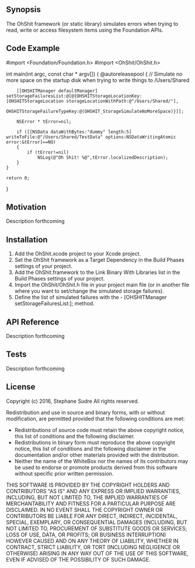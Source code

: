 ## Synopsis

The OhShit framework (or static library) simulates errors when trying to read, write or access filesystem items using the Foundation APIs.

## Code Example

#import <Foundation/Foundation.h>
#import <OhShit/OhShit.h>

int main(int argc, const char * argv[])
{
	@autoreleasepool
	{
		// Simulate no more space on the startup disk when trying to write things to /Users/Shared
		
		[[OHSHITManager defaultManager] setStorageFailuresList:@[@{OHSHITStorageLocationKey:[OHSHITStorageLocation storageLocationWithPath:@"/Users/Shared/"],
																   OHSHITStorageFailureTypeKey:@(OHSHIT_StorageSimulateNoMoreSpace)}]];
																   
		NSError * tError=nil;
		
		if ([[NSData dataWithBytes:"dummy" length:5] writeToFile:@"/Users/Shared/TestData" options:NSDataWritingAtomic error:&tError]==NO)
		{
			if (tError!=nil)
				NSLog(@"Oh Shit! %@",tError.localizedDescription);
		}
	}
	
    return 0;
}

## Motivation

Description forthcoming

## Installation

1. Add the OhShit.xcode project to your Xcode project.
2. Set the OhShit framework as a Target Dependency in the Build Phases settings of your project.
3. Add the OhShit.framework to the Link Binary With Libraries list in the Build Phases settings of your project.
4. Import the OhShit/OhShit.h file in your project main file (or in another file where you want to set/change the simulated storage failures).
5. Define the list of simulated failures with the - [OHSHITManager setStorageFailuresList:]; method.

## API Reference

Description forthcoming

## Tests

Description forthcoming

## License

Copyright (c) 2016, Stephane Sudre
All rights reserved.
 
Redistribution and use in source and binary forms, with or without modification, are permitted provided that the following conditions are met:
 
- Redistributions of source code must retain the above copyright notice, this list of conditions and the following disclaimer.
- Redistributions in binary form must reproduce the above copyright notice, this list of conditions and the following disclaimer in the documentation and/or other materials provided with the distribution.
- Neither the name of the WhiteBox nor the names of its contributors may be used to endorse or promote products derived from this software without specific prior written permission.
 
THIS SOFTWARE IS PROVIDED BY THE COPYRIGHT HOLDERS AND CONTRIBUTORS "AS IS" AND ANY EXPRESS OR IMPLIED WARRANTIES, INCLUDING, BUT NOT LIMITED TO, THE IMPLIED WARRANTIES OF MERCHANTABILITY AND FITNESS FOR A PARTICULAR PURPOSE ARE DISCLAIMED.  IN NO EVENT SHALL THE COPYRIGHT OWNER OR CONTRIBUTORS BE LIABLE FOR ANY DIRECT, INDIRECT, INCIDENTAL, SPECIAL, EXEMPLARY, OR CONSEQUENTIAL DAMAGES (INCLUDING, BUT NOT LIMITED TO, PROCUREMENT OF SUBSTITUTE GOODS OR SERVICES; LOSS OF USE, DATA, OR PROFITS; OR BUSINESS INTERRUPTION) HOWEVER CAUSED AND ON ANY THEORY OF LIABILITY, WHETHER IN CONTRACT, STRICT LIABILITY, OR TORT (INCLUDING NEGLIGENCE OR OTHERWISE) ARISING IN ANY WAY OUT OF THE USE OF THIS SOFTWARE, EVEN IF ADVISED OF THE POSSIBILITY OF SUCH DAMAGE.
 